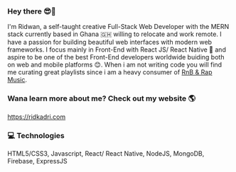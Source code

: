 ### Hey there 😎👋 
I'm Ridwan, a self-taught creative Full-Stack Web Developer with the MERN stack currently based in Ghana 🇬🇭 willing to relocate and work remote. I have a passion for building beautiful web interfaces with modern web frameworks. 
I focus mainly in Front-End with React JS/ React Native 📱 and aspire to be one of the best Front-End developers worldwide buiding both on web and mobile platforms 😊.
When i am not writing code you will find me curating great playlists since i am a heavy consumer of <a href="https://open.spotify.com/playlist/0005DlyitOTtLJx7ksXO4o?si=lK7fV7OZQ0-HmO9wPsDPPg">RnB & Rap Music</a>.	


### Wana learn more about me? Check out my website 🌎
https://ridkadri.com

### 💻 Technologies
HTML5/CSS3, Javascript, React/ React Native, NodeJS, MongoDB, Firebase, ExpressJS
